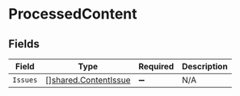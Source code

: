 # ProcessedContent


## Fields

| Field                                                               | Type                                                                | Required                                                            | Description                                                         |
| ------------------------------------------------------------------- | ------------------------------------------------------------------- | ------------------------------------------------------------------- | ------------------------------------------------------------------- |
| `Issues`                                                            | [][shared.ContentIssue](../../../pkg/models/shared/contentissue.md) | :heavy_minus_sign:                                                  | N/A                                                                 |